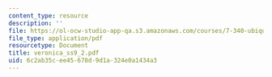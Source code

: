 ```yaml
---
content_type: resource
description: ''
file: https://ol-ocw-studio-app-qa.s3.amazonaws.com/courses/7-340-ubiquitination-the-proteasome-and-human-disease-fall-2004/6c2ab35cee45678d9d1a324e0a1434a3_veronica_ss9_2.pdf
file_type: application/pdf
resourcetype: Document
title: veronica_ss9_2.pdf
uid: 6c2ab35c-ee45-678d-9d1a-324e0a1434a3
---
```

